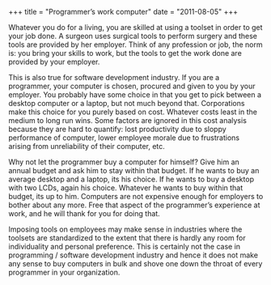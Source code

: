+++
title = "Programmer’s work computer"
date = "2011-08-05"
+++

Whatever you do for a living, you are skilled at using a toolset in order to get your job done. A surgeon uses surgical tools to perform surgery and these tools are provided by her employer. Think of any profession or job, the norm is: you bring your skills to work, but the tools to get the work done are provided by your employer.


This is also true for software development industry. If you are a programmer, your computer is chosen, procured and given to you by your employer. You probably have some choice in that you get to pick between a desktop computer or a laptop, but not much beyond that. Corporations make this choice for you purely based on cost. Whatever costs least in the medium to long run wins. Some factors are ignored in this cost analysis because they are hard to quantify: lost productivity due to sloppy performance of computer, lower employee morale due to frustrations arising from unreliability of their computer, etc.


Why not let the programmer buy a computer for himself? Give him an annual budget and ask him to stay within that budget. If he wants to buy an average desktop and a laptop, its his choice. If he wants to buy a desktop with two LCDs, again his choice. Whatever he wants to buy within that budget, its up to him. Computers are not expensive enough for employers to bother about any more. Free that aspect of the programmer’s experience at work, and he will thank for you for doing that.


Imposing tools on employees may make sense in industries where the toolsets are standardized to the extent that there is hardly any room for individuality and personal preference. This is certainly not the case in programming / software development industry and hence it does not make any sense to buy computers in bulk and shove one down the throat of every programmer in your organization.
